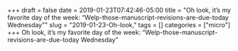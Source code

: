 +++draft = falsedate = 2019-01-23T07:42:46-05:00title = "Oh look, it’s my favorite day of the week: “Welp-those-manuscript-revisions-are-due-today Wednesday”"slug = "2019-01-23-Oh-look,"tags = []categories = ["micro"]+++Oh look, it’s my favorite day of the week: “Welp-those-manuscript-revisions-are-due-today Wednesday”